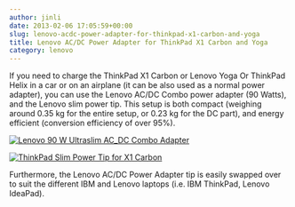 ```yaml
---
author: jinli
date: 2013-02-06 17:05:59+00:00
slug: lenovo-acdc-power-adapter-for-thinkpad-x1-carbon-and-yoga
title: Lenovo AC/DC Power Adapter for ThinkPad X1 Carbon and Yoga
category: lenovo
---
```

If you need to charge the ThinkPad X1 Carbon or Lenovo Yoga Or ThinkPad Helix in a car or on an airplane (it can be also used as a normal power adapter), you can use the Lenovo AC/DC Combo power adapter (90 Watts), and the Lenovo slim power tip. This setup is both compact (weighing around 0.35 kg for the entire setup, or 0.23 kg for the DC part), and energy efficient (conversion efficiency of over 95%).

[![Lenovo 90 W Ultraslim AC_DC Combo Adapter](http://farm9.staticflickr.com/8195/8450464078_67c5b76146.jpg)](http://www.flickr.com/photos/lead_org/8450464078/)

[![ThinkPad Slim Power Tip for X1 Carbon](http://farm9.staticflickr.com/8089/8449379389_5ef29a7592.jpg)](http://www.flickr.com/photos/lead_org/8449379389/)

Furthermore, the Lenovo AC/DC Power Adapter tip is easily swapped over to suit the different IBM and Lenovo laptops (i.e. IBM ThinkPad, Lenovo IdeaPad).
